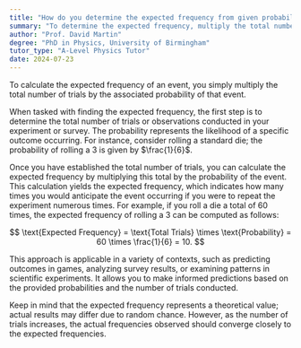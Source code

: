 ```yaml
---
title: "How do you determine the expected frequency from given probabilities?"
summary: "To determine the expected frequency, multiply the total number of trials by the given probability."
author: "Prof. David Martin"
degree: "PhD in Physics, University of Birmingham"
tutor_type: "A-Level Physics Tutor"
date: 2024-07-23
---
```


To calculate the expected frequency of an event, you simply multiply the total number of trials by the associated probability of that event.

When tasked with finding the expected frequency, the first step is to determine the total number of trials or observations conducted in your experiment or survey. The probability represents the likelihood of a specific outcome occurring. For instance, consider rolling a standard die; the probability of rolling a 3 is given by $\frac{1}{6}$.

Once you have established the total number of trials, you can calculate the expected frequency by multiplying this total by the probability of the event. This calculation yields the expected frequency, which indicates how many times you would anticipate the event occurring if you were to repeat the experiment numerous times. For example, if you roll a die a total of $60$ times, the expected frequency of rolling a 3 can be computed as follows: 

$$
\text{Expected Frequency} = \text{Total Trials} \times \text{Probability} = 60 \times \frac{1}{6} = 10.
$$

This approach is applicable in a variety of contexts, such as predicting outcomes in games, analyzing survey results, or examining patterns in scientific experiments. It allows you to make informed predictions based on the provided probabilities and the number of trials conducted. 

Keep in mind that the expected frequency represents a theoretical value; actual results may differ due to random chance. However, as the number of trials increases, the actual frequencies observed should converge closely to the expected frequencies.
    